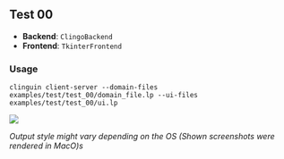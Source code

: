## Test 00

- **Backend**:   `ClingoBackend`
- **Frontend**:   `TkinterFrontend`

### Usage

```
clinguin client-server --domain-files examples/test/test_00/domain_file.lp --ui-files examples/test/test_00/ui.lp
```

![](out.png)

*Output style might vary depending on the OS (Shown screenshots were rendered in MacO)s*
